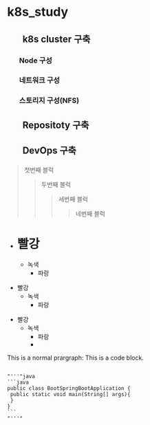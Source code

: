# k8s_study
## <ol> k8s cluster 구축 </ol>
### <ul> Node 구성 </ul>
### <ul> 네트워크 구성 </ul>
### <ul> 스토리지 구성(NFS) </ul>
## <ol> Repositoty 구축 </ol>
## <ol> DevOps 구축 </ol>
>첫번째 블럭
>>두번째 블럭
>>>세번째 블럭
>>>>네번째 블럭
* # 빨강
  * 녹색
    * 파랑
+ 빨강
  + 녹색
    + 파랑
- 빨강
  - 녹색
    - 파랑 
    - 
This is a normal prargraph:
 This is a code block.

<pre>
<code>
"'''"java
```java
public class BootSpringBootApplication {
 public static void main(String[] args){
 }
}
```
"'''"
</code>
</pre>
